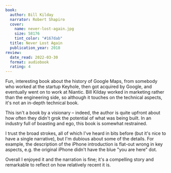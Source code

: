 ```yaml
---
book:
  author: Bill Kilday
  narrator: Robert Shapiro
  cover:
    name: never-lost-again.jpg
    size: 58176
    tint_color: "#167dab"
  title: Never Lost Again
  publication_year: 2018
review:
  date_read: 2022-03-30
  format: audiobook
  rating: 4
---
```


Fun, interesting book about the history of Google Maps, from somebody who worked at the startup Keyhole, then got acquired by Google, and eventually went on to work at Niantic.
Bill Kilday worked in marketing rather than the engineering side, so although it touches on the technical aspects, it's not an in-depth technical book.

This isn't a book by a visionary – indeed, the author is quite upfront about how often they didn't grok the potential of what was being built.
In an industry full of boasting and ego, this book is somewhat restrained.

I trust the broad strokes, all of which I've heard in bits before (but it's nice to have a single narrative), but I'm dubious about some of the details.
For example, the description of the iPhone introduction is flat-out wrong in key aspects, e.g. the original iPhone didn't have the blue "you are here" dot.

Overall I enjoyed it and the narration is fine; it's a compelling story and remarkable to reflect on how relatively recent it is.
